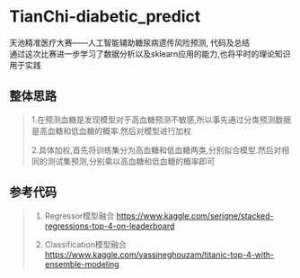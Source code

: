# TianChi-diabetic_predict
天池精准医疗大赛——人工智能辅助糖尿病遗传风险预测, 代码及总结
<br /> 
通过这次比赛进一步学习了数据分析以及sklearn应用的能力,也将平时的理论知识用于实践
<br /> 
## 整体思路
> 1.在预测血糖是发现模型对于高血糖预测不敏感,所以事先通过分类预测数据是高血糖和低血糖的概率.然后对模型进行加权
>
>2.具体加权,首先将训练集分为高血糖和低血糖两类,分别拟合模型.然后对相同的测试集预测,分别乘以高血糖和低血糖的概率即可
## 参考代码
> 1. Regressor模型融合 https://www.kaggle.com/serigne/stacked-regressions-top-4-on-leaderboard
>
> 2. Classification模型融合 https://www.kaggle.com/yassineghouzam/titanic-top-4-with-ensemble-modeling

